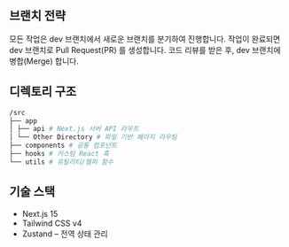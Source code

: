 ## 브랜치 전략

모든 작업은 dev 브랜치에서 새로운 브랜치를 분기하여 진행합니다.
작업이 완료되면 dev 브랜치로 Pull Request(PR) 를 생성합니다.
코드 리뷰를 받은 후, dev 브랜치에 병합(Merge) 합니다.

## 디렉토리 구조

```bash
/src
├── app
│ ├── api # Next.js 서버 API 라우트
│ └── Other Directory # 파일 기반 페이지 라우팅
├── components # 공통 컴포넌트
├── hooks # 커스텀 React 훅
└── utils # 유틸리티/헬퍼 함수
```

## 기술 스택

- Next.js 15
- Tailwind CSS v4
- Zustand – 전역 상태 관리
